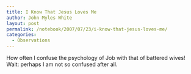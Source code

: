 ```yaml
---
title: I Know That Jesus Loves Me
author: John Myles White
layout: post
permalink: /notebook/2007/07/23/i-know-that-jesus-loves-me/
categories:
  - Observations
---
```


How often I confuse the psychology of Job with that of battered wives! Wait: perhaps I am not so confused after all.
